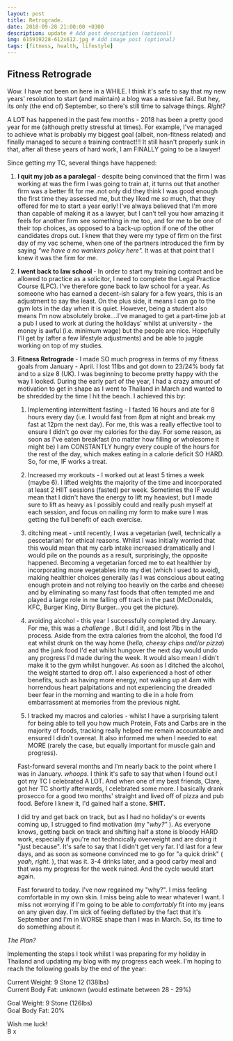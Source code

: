 ```yaml
---
layout: post
title: Retrograde.
date: 2018-09-28 21:00:00 +0300
description: update # Add post description (optional)
img: 615919228-612x612.jpg # Add image post (optional)
tags: [fitness, health, lifestyle]
---
```


## Fitness Retrograde

Wow. I have not been on here in a WHILE. I think it's safe to say that my new years' resolution to start (and maintain) a blog was a massive fail. But hey, its only (the end of) September, so there's still time to salvage things. <i> Right? </i> 

A LOT has happened in the past few months - 2018 has been a pretty good year for me (although pretty stressful at times). For example, I've managed to achieve what is probably my biggest goal (albeit, non-fitness related) and finally managed to secure a training contract!!! It still hasn't properly sunk in that, after all these years of hard work, I am FINALLY going to be a lawyer!

Since getting my TC, several things have happened:

1. <b> I quit my job as a paralegal </b> - despite being convinced that the firm I was working at was the firm I was going to train at, it turns out that another firm was a better fit for me..not only did they think I was good enough the first time they assessed me, but they liked me <i> so </i> much, that they offered for me to start a year early! I've always believed that I'm more than capable of making it as a lawyer, but I can't tell you how amazing it feels for another firm see something in me too, and for me to be one of their top choices, as opposed to a back-up option if one of the other candidates drops out. I knew that they were my type of firm on the first day of my vac scheme, when one of the partners introduced the firm by saying <i> "we have a no wankers policy here". </i>  It was at that point that I knew it was the firm for me.

2. <b> I went back to law school </b> - In order to start my training contract and be allowed to practice as a solicitor, I need to complete the Legal Practice Course (LPC). I've therefore gone back to law school for a year. As someone who has earned a decent-ish salary for a few years, this is an adjustment to say the least. On the plus side, it means I can go to the gym lots in the day when it is quiet. However, being a student also means I'm now absolutely broke....I've managed to get a part-time job at a pub I used to work at during the holidays' whilst at university - the money is awful (i.e. minimum wage) but the people are nice. Hopefully I'll get by (after a few lifestyle adjustments) and be able to juggle working on top of my studies. 

3. <b> Fitness Retrograde </b> - I made SO much progress in terms of my fitness goals from January - April. I lost 11lbs and got down to 23/24% body fat and to a size 8 (UK). I was beginning to become pretty happy with the way I looked. During the early part of the year, I had a crazy amount of motivation to get in shape as I went to Thailand in March and wanted to be shredded by the time I hit the beach. I achieved this by:

    1. Implementing intermittent fasting - I fasted 16 hours and ate for 8 hours every day (i.e. I would fast from 8pm at night and break my fast at 12pm the next day). For me, this was a really effective tool to ensure I didn't go over my calories for the day. For some reason, as soon as I've eaten breakfast (no matter how filling or wholesome it might be) I am CONSTANTLY hungry every couple of the hours for the rest of the day, which makes eating in a calorie deficit SO HARD. So, for me, IF works a treat. 

    2. Increased my workouts - I worked out at least 5 times a week (maybe 6). I lifted weights the majority of the time and incorporated at least 2 HIIT sessions (fasted) per week. Sometimes the IF would mean that I didn't have the energy to lift my heaviest, but I made sure to lift as heavy as I possibly could and really push myself at each session, and focus on nailing my form to make sure I was getting the full benefit of each exercise. 

    3. ditching meat - until recently, I was a vegetarian (well, technically a pescetarian) for ethical reasons. Whilst I was initially worried that this would mean that my carb intake increased dramatically and I would pile on the pounds as a result, surprisingly, the opposite happened. Becoming a vegetarian forced me to eat healthier by incorporating more vegetables into my diet (which I used to avoid), making healthier choices generally (as I was conscious about eating enough protein and not relying too heavily on the carbs and cheese) and by eliminating so many fast foods that often tempted me and played a large role in me falling off track in the past (McDonalds, KFC, Burger King, Dirty Burger...you get the picture). 

    4. avoiding alcohol - this year I successfully completed dry January. For me, this was a <i> challenge </i>. But I did it, and lost 7lbs in the process. Aside from the extra calories from the alcohol, the food I'd eat whilst drunk on the way home (<i>hello, cheesy chips and/or pizza</i>) and the junk food I'd eat whilst hungover the next day would undo any progress I'd made during the week. It would also mean I didn't make it to the gym whilst hungover. As soon as I ditched the alcohol, the weight started to drop off. I also experienced a host of other benefits, such as having more energy, not waking up at 4am with horrendous heart palpitations and not experiencing the dreaded beer fear in the morning and wanting to die in a hole from embarrassment at memories from the previous night. 

    5. I tracked my macros and calories - whilst I have a surprising talent for being able to tell you how much Protein, Fats and Carbs are in the majority of foods, tracking really helped me remain accountable and ensured I didn't overeat. It also informed me when I needed to eat MORE (rarely the case, but equally important for muscle gain and progress).

    Fast-forward several months and I'm nearly back to the point where I was in January. <i> whoops. </i> I think it's safe to say that when I found out I got my TC I celebrated A LOT. And when one of my best friends, Clare, got her TC shortly afterwards, I celebrated some more. I basically drank prosecco for a good two months' straight and lived off of pizza and pub food. Before I knew it, I'd gained half a stone. <b> SHIT. </b>

    I did try and get back on track, but as I had no holiday's or events coming up, I strugged to find motivation (my "<i>why?"</i> ). As everyone knows, getting back on track and shifting half a stone is bloody HARD work, especially if you're not techncically overweight and are doing it "just because". It's safe to say that I didn't get very far. I'd last for a few days, and as soon as someone convinced me to go for "a quick drink" (<i> yeah, right. </i>), that was it. 3-4 drinks later, and a good carby meal and that was my progress for the week ruined. And the cycle would start again.

    Fast forward to today. I've now regained my "why?". I miss feeling comfortable in my own skin. I miss being able to wear whatever I want. I miss not worrying if I'm going to be able to <i> comfortably </i> fit into my jeans on any given day. I'm sick of feeling deflated by the fact that it's September and I'm in WORSE shape than I was in March. So, its time to do something about it. 

<i> The Plan? </i>

Implementing the steps I took whilst I was preparing for my holiday in Thailand and updating my blog with my progress each week. I'm hoping to reach the following goals by the end of the year:

Current Weight: 9 Stone 12 (138lbs)\
Current Body Fat: unknown (would estimate between 28 - 29%)

Goal Weight: 9 Stone (126lbs)\
Goal Body Fat: 20%

Wish me luck!\
B x
